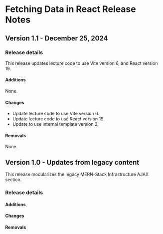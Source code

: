 <h1>
  <span class="headline">Fetching Data in React</span>
  <span class="subhead">Release Notes</span>
</h1>

## Version 1.1 - December 25, 2024

### Release details

This release updates lecture code to use Vite version 6, and React version 19.

#### Additions

None.

#### Changes

- Update lecture code to use Vite version 6.
- Update lecture code to use React version 19.
- Update to use internal template version 2.

#### Removals

None.

## Version 1.0 - Updates from legacy content

This release modularizes the legacy MERN-Stack Infrastructure AJAX section.

### Release details

#### Additions

#### Changes

#### Removals
